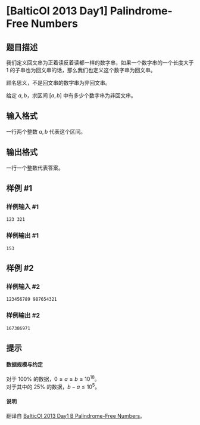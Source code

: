 # [BalticOI 2013 Day1] Palindrome-Free Numbers

## 题目描述

我们定义回文串为正着读反着读都一样的数字串，如果一个数字串的一个长度大于 $1$ 的子串也为回文串的话，那么我们也定义这个数字串为回文串。

顾名思义，不是回文串的数字串为非回文串。

给定 $a,b$，求区间 $[a,b]$ 中有多少个数字串为非回文串。

## 输入格式

一行两个整数 $a,b$ 代表这个区间。

## 输出格式

一行一个整数代表答案。

## 样例 #1

### 样例输入 #1
```
123 321
```

### 样例输出 #1

```
153
```

## 样例 #2

### 样例输入 #2
```
123456789 987654321
```

### 样例输出 #2

```
167386971
```

## 提示

#### 数据规模与约定

对于 $100\%$ 的数据，$0 \le a \le b \le 10^{18}$。    
对于其中的 $25\%$ 的数据，$b-a \le 10^5$。

#### 说明

翻译自 [BalticOI 2013 Day1 B Palindrome-Free Numbers](https://boi.cses.fi/files/boi2013_day1.pdf)。
